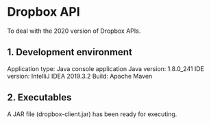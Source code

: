 # Dropbox API
To deal with the 2020 version of Dropbox APIs.
## 1. Development environment
Application type: Java console application
Java version: 1.8.0_241
IDE version: IntelliJ IDEA 2019.3.2
Build: Apache Maven
## 2. Executables
A JAR file (dropbox-client.jar) has been ready for executing.

